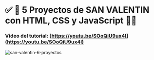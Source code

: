 # ✅ 💖 5 Proyectos de SAN VALENTIN con HTML, CSS y JavaScript 🎨✨
### Video del tutorial: [https://youtu.be/SOoQiU9ux4I](https://youtu.be/SOoQiU9ux4I)

![san-valentin-6-proyectos](https://github.com/user-attachments/assets/4249afe9-7e56-494c-b8cd-cc7596d53b52)
